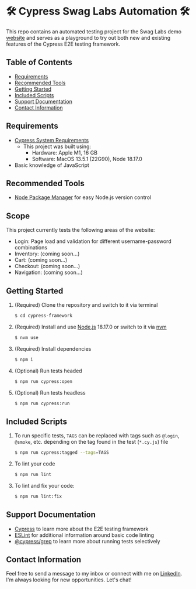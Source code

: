 # 🛠 Cypress Swag Labs Automation 🛠
This repo contains an automated testing project for the Swag Labs demo [website](https://www.saucedemo.com) and serves as a playground to try out both new and existing features of the Cypress E2E testing framework.

## Table of Contents
- [Requirements](#requirements)
- [Recommended Tools](#recommended-tools)
- [Getting Started](#getting-started)
- [Included Scripts](#included-scripts)
- [Support Documentation](#support-documentation)
- [Contact Information](#contact-information)

## Requirements
* [Cypress System Requirements](https://docs.cypress.io/guides/getting-started/installing-cypress#System-requirements)
  * This project was built using:
    * Hardware: Apple M1, 16 GB
    * Software: MacOS 13.5.1 (22G90), Node 18.17.0
* Basic knowledge of JavaScript

## Recommended Tools
* [Node Package Manager](https://github.com/nvm-sh/nvm) for easy Node.js version control

## Scope
This project currently tests the following areas of the website:
* Login: Page load and validation for different username-password combinations
* Inventory: (coming soon...)
* Cart: (coming soon...)
* Checkout: (coming soon...)
* Navigation: (coming soon...)

## Getting Started
1. (Required) Clone the repository and switch to it via terminal

    ~~~ sh
    $ cd cypress-framework
    ~~~

2. (Required) Install and use [Node.js](https://nodejs.org/en) 18.17.0 or switch to it via [nvm](https://github.com/nvm-sh/nvm)

    ~~~ sh
    $ nvm use
    ~~~

3. (Required) Install dependencies

    ~~~ sh
    $ npm i
    ~~~

4. (Optional) Run tests headed

    ~~~ sh
    $ npm run cypress:open
    ~~~

5. (Optional) Run tests headless

    ~~~ sh
    $ npm run cypress:run
    ~~~

## Included Scripts
1. To run specific tests, `TAGS` can be replaced with tags such as `@login`, `@smoke`, etc. depending on the tag found in the test (`*.cy.js`) file

    ~~~ sh
    $ npm run cypress:tagged --tags=TAGS
    ~~~

2. To lint your code

    ~~~ sh
    $ npm run lint
    ~~~

3. To lint and fix your code:
    ~~~ sh
    $ npm run lint:fix
    ~~~

## Support Documentation
* [Cypress](https://www.cypress.io/) to learn more about the E2E testing framework
* [ESLint](https://eslint.org/) for additional information around basic code linting
* [@cypress/grep](https://github.com/cypress-io/cypress/tree/develop/npm/grep) to learn more about running tests selectively

## Contact Information
Feel free to send a message to my inbox or connect with me on [LinkedIn](https://www.linkedin.com/in/joshuatipton/). I'm always looking for new opportunities. Let's chat!
